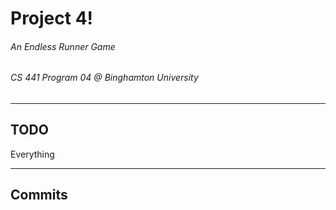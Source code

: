 # Project 4!
###### An Endless Runner Game
###### CS 441 Program 04 @ Binghamton University

----

## TODO

Everything

----

## Commits
